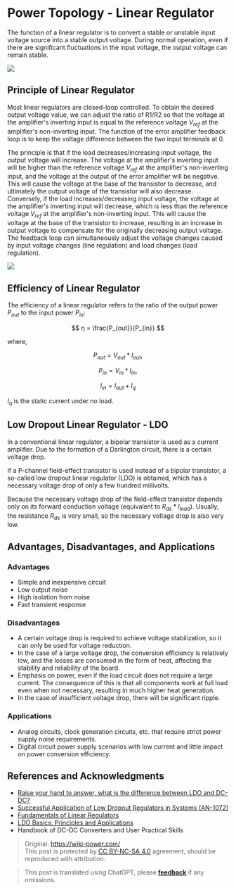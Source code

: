 # Power Topology - Linear Regulator

The function of a linear regulator is to convert a stable or unstable input voltage source into a stable output voltage. During normal operation, even if there are significant fluctuations in the input voltage, the output voltage can remain stable.

![](https://wiki-media-1253965369.cos.ap-guangzhou.myqcloud.com/img/20211208155739.png)

## Principle of Linear Regulator

Most linear regulators are closed-loop controlled. To obtain the desired output voltage value, we can adjust the ratio of R1/R2 so that the voltage at the amplifier's inverting input is equal to the reference voltage $V_{ref}$ at the amplifier's non-inverting input. The function of the error amplifier feedback loop is to keep the voltage difference between the two input terminals at 0.

The principle is that if the load decreases/increasing input voltage, the output voltage will increase. The voltage at the amplifier's inverting input will be higher than the reference voltage $V_{ref}$ at the amplifier's non-inverting input, and the voltage at the output of the error amplifier will be negative. This will cause the voltage at the base of the transistor to decrease, and ultimately the output voltage of the transistor will also decrease. Conversely, if the load increases/decreasing input voltage, the voltage at the amplifier's inverting input will decrease, which is less than the reference voltage $V_{ref}$ at the amplifier's non-inverting input. This will cause the voltage at the base of the transistor to increase, resulting in an increase in output voltage to compensate for the originally decreasing output voltage. The feedback loop can simultaneously adjust the voltage changes caused by input voltage changes (line regulation) and load changes (load regulation).

![](https://wiki-media-1253965369.cos.ap-guangzhou.myqcloud.com/img/20200202231005.png)

## Efficiency of Linear Regulator

The efficiency of a linear regulator refers to the ratio of the output power $P_{out}$ to the input power $P_{in}$:

$$
η = \frac{P_{out}}{P_{in}}
$$

where,

$$
P_{out}=V_{out}*I_{out},
$$

$$
P_{in}=V_{in}*I_{in},
$$

$$
I_{in}=I_{out}+I_{q}
$$

$I_{q}$ is the static current under no load.

## Low Dropout Linear Regulator - LDO

In a conventional linear regulator, a bipolar transistor is used as a current amplifier. Due to the formation of a Darlington circuit, there is a certain voltage drop.

If a P-channel field-effect transistor is used instead of a bipolar transistor, a so-called low dropout linear regulator (LDO) is obtained, which has a necessary voltage drop of only a few hundred millivolts.

Because the necessary voltage drop of the field-effect transistor depends only on its forward conduction voltage (equivalent to $R_{ds}*I_{load}$). Usually, the resistance $R_{ds}$ is very small, so the necessary voltage drop is also very low.

## Advantages, Disadvantages, and Applications

### Advantages

- Simple and inexpensive circuit
- Low output noise
- High isolation from noise
- Fast transient response

### Disadvantages

- A certain voltage drop is required to achieve voltage stabilization, so it can only be used for voltage reduction.
- In the case of a large voltage drop, the conversion efficiency is relatively low, and the losses are consumed in the form of heat, affecting the stability and reliability of the board.
- Emphasis on power, even if the load circuit does not require a large current. The consequence of this is that all components work at full load even when not necessary, resulting in much higher heat generation.
- In the case of insufficient voltage drop, there will be significant ripple.

### Applications

- Analog circuits, clock generation circuits, etc. that require strict power supply noise requirements.
- Digital circuit power supply scenarios with low current and little impact on power conversion efficiency.

## References and Acknowledgments

- [Raise your hand to answer, what is the difference between LDO and DC-DC?](https://mp.weixin.qq.com/s/GfnT3FTVtMr37DIRVPG65g)
- [Successful Application of Low Dropout Regulators in Systems (AN-1072)](https://www.analog.com/media/cn/technical-documentation/application-notes/AN-1072_cn.pdf)
- [Fundamentals of Linear Regulators](https://e2echina.ti.com/cfs-file/__key/telligent-evolution-components-attachments/00-24-00-00-00-02-56-36/_BF7E2760337A8B536856FA574078E577C68B_.pdf)
- [LDO Basics: Principles and Applications](https://haipeng.me/2020/06/10/ldo-basics-principles-and-applications/)
- Handbook of DC-DC Converters and User Practical Skills

> Original: <https://wiki-power.com/>  
> This post is protected by [CC BY-NC-SA 4.0](https://creativecommons.org/licenses/by/4.0/deed.en) agreement, should be reproduced with attribution.

> This post is translated using ChatGPT, please [**feedback**](https://github.com/linyuxuanlin/Wiki_MkDocs/issues/new) if any omissions.